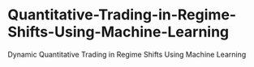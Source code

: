 # Quantitative-Trading-in-Regime-Shifts-Using-Machine-Learning
Dynamic Quantitative Trading in Regime Shifts Using Machine Learning 
